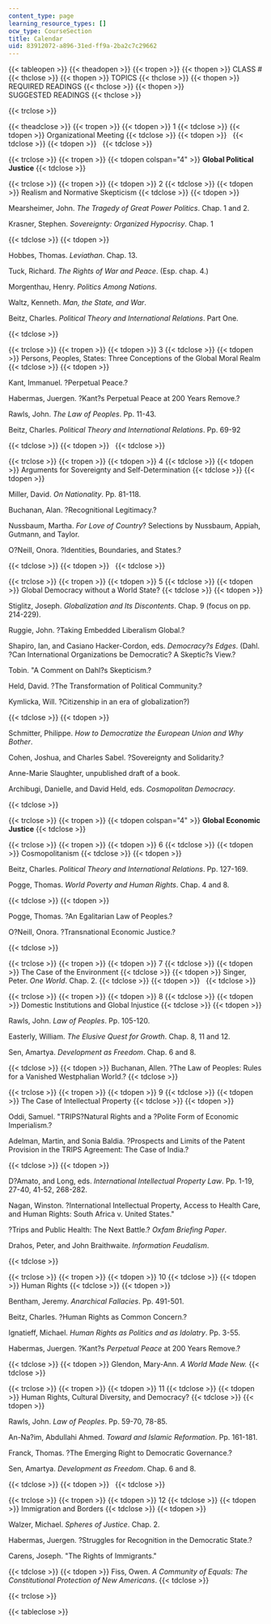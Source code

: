 ```yaml
---
content_type: page
learning_resource_types: []
ocw_type: CourseSection
title: Calendar
uid: 83912072-a896-31ed-ff9a-2ba2c7c29662
---
```


{{< tableopen >}}
{{< theadopen >}}
{{< tropen >}}
{{< thopen >}}
CLASS #
{{< thclose >}}
{{< thopen >}}
TOPICS
{{< thclose >}}
{{< thopen >}}
REQUIRED READINGS
{{< thclose >}}
{{< thopen >}}
SUGGESTED READINGS
{{< thclose >}}

{{< trclose >}}

{{< theadclose >}}
{{< tropen >}}
{{< tdopen >}}
1
{{< tdclose >}}
{{< tdopen >}}
Organizational Meeting
{{< tdclose >}}
{{< tdopen >}}
 
{{< tdclose >}}
{{< tdopen >}}
 
{{< tdclose >}}

{{< trclose >}}
{{< tropen >}}
{{< tdopen colspan="4" >}}
**Global Political Justice**
{{< tdclose >}}

{{< trclose >}}
{{< tropen >}}
{{< tdopen >}}
2
{{< tdclose >}}
{{< tdopen >}}
Realism and Normative Skepticism
{{< tdclose >}}
{{< tdopen >}}


Mearsheimer, John. _The Tragedy of Great Power Politics_. Chap. 1 and 2.

Krasner, Stephen. _Sovereignty: Organized Hypocrisy_. Chap. 1


{{< tdclose >}}
{{< tdopen >}}


Hobbes, Thomas. _Leviathan_. Chap. 13.

Tuck, Richard. _The Rights of War and Peace_. (Esp. chap. 4.)

Morgenthau, Henry. _Politics Among Nations_.

Waltz, Kenneth. _Man, the State, and War_.

Beitz, Charles. _Political Theory and International Relations_. Part One.


{{< tdclose >}}

{{< trclose >}}
{{< tropen >}}
{{< tdopen >}}
3
{{< tdclose >}}
{{< tdopen >}}
Persons, Peoples, States: Three Conceptions of the Global Moral Realm
{{< tdclose >}}
{{< tdopen >}}


Kant, Immanuel. ?Perpetual Peace.?

Habermas, Juergen. ?Kant?s Perpetual Peace at 200 Years Remove.?

Rawls, John. _The Law of Peoples_. Pp. 11-43.

Beitz, Charles. _Political Theory and International Relations_. Pp. 69-92


{{< tdclose >}}
{{< tdopen >}}
 
{{< tdclose >}}

{{< trclose >}}
{{< tropen >}}
{{< tdopen >}}
4
{{< tdclose >}}
{{< tdopen >}}
Arguments for Sovereignty and Self-Determination
{{< tdclose >}}
{{< tdopen >}}


Miller, David. _On Nationality_. Pp. 81-118.

Buchanan, Alan. ?Recognitional Legitimacy.?

Nussbaum, Martha. _For Love of Country_? Selections by Nussbaum, Appiah, Gutmann, and Taylor.

O?Neill, Onora. ?Identities, Boundaries, and States.?


{{< tdclose >}}
{{< tdopen >}}
 
{{< tdclose >}}

{{< trclose >}}
{{< tropen >}}
{{< tdopen >}}
5
{{< tdclose >}}
{{< tdopen >}}
Global Democracy without a World State?
{{< tdclose >}}
{{< tdopen >}}


Stiglitz, Joseph. _Globalization and Its Discontents_. Chap. 9 (focus on pp. 214-229).

Ruggie, John. ?Taking Embedded Liberalism Global.?

Shapiro, Ian, and Casiano Hacker-Cordon, eds. _Democracy?s Edges_. (Dahl. ?Can International Organizations be Democratic? A Skeptic?s View.?

Tobin. "A Comment on Dahl?s Skepticism.?

Held, David. ?The Transformation of Political Community.?

Kymlicka, Will. ?Citizenship in an era of globalization?)


{{< tdclose >}}
{{< tdopen >}}


Schmitter, Philippe. _How to Democratize the European Union and Why Bother_.

Cohen, Joshua, and Charles Sabel. ?Sovereignty and Solidarity.?

Anne-Marie Slaughter, unpublished draft of a book.

Archibugi, Danielle, and David Held, eds. _Cosmopolitan Democracy_.


{{< tdclose >}}

{{< trclose >}}
{{< tropen >}}
{{< tdopen colspan="4" >}}
**Global Economic Justice**
{{< tdclose >}}

{{< trclose >}}
{{< tropen >}}
{{< tdopen >}}
6
{{< tdclose >}}
{{< tdopen >}}
Cosmopolitanism
{{< tdclose >}}
{{< tdopen >}}


Beitz, Charles. _Political Theory and International Relations_. Pp. 127-169.

Pogge, Thomas. _World Poverty and Human Rights_. Chap. 4 and 8.


{{< tdclose >}}
{{< tdopen >}}


Pogge, Thomas. ?An Egalitarian Law of Peoples.?

O?Neill, Onora. ?Transnational Economic Justice.?


{{< tdclose >}}

{{< trclose >}}
{{< tropen >}}
{{< tdopen >}}
7
{{< tdclose >}}
{{< tdopen >}}
The Case of the Environment
{{< tdclose >}}
{{< tdopen >}}
Singer, Peter. _One World_. Chap. 2.
{{< tdclose >}}
{{< tdopen >}}
 
{{< tdclose >}}

{{< trclose >}}
{{< tropen >}}
{{< tdopen >}}
8
{{< tdclose >}}
{{< tdopen >}}
Domestic Institutions and Global Injustice
{{< tdclose >}}
{{< tdopen >}}


Rawls, John. _Law of Peoples_. Pp. 105-120.

Easterly, William. _The Elusive Quest for Growth_. Chap. 8, 11 and 12.

Sen, Amartya. _Development as Freedom_. Chap. 6 and 8.


{{< tdclose >}}
{{< tdopen >}}
Buchanan, Allen. ?The Law of Peoples: Rules for a Vanished Westphalian World.?
{{< tdclose >}}

{{< trclose >}}
{{< tropen >}}
{{< tdopen >}}
9
{{< tdclose >}}
{{< tdopen >}}
The Case of Intellectual Property
{{< tdclose >}}
{{< tdopen >}}


Oddi, Samuel. "TRIPS?Natural Rights and a ?Polite Form of Economic Imperialism.?

Adelman, Martin, and Sonia Baldia. ?Prospects and Limits of the Patent Provision in the TRIPS Agreement: The Case of India.?


{{< tdclose >}}
{{< tdopen >}}


D?Amato, and Long, eds. _International Intellectual Property Law_. Pp. 1-19, 27-40, 41-52, 268-282.

Nagan, Winston. ?International Intellectual Property, Access to Health Care, and Human Rights: South Africa v. United States."

?Trips and Public Health: The Next Battle.? _Oxfam Briefing Paper_.

Drahos, Peter, and John Braithwaite. _Information Feudalism_.


{{< tdclose >}}

{{< trclose >}}
{{< tropen >}}
{{< tdopen >}}
10
{{< tdclose >}}
{{< tdopen >}}
Human Rights
{{< tdclose >}}
{{< tdopen >}}


Bentham, Jeremy. _Anarchical Fallacies_. Pp. 491-501.

Beitz, Charles. ?Human Rights as Common Concern.?

Ignatieff, Michael. _Human Rights as Politics and as Idolatry_. Pp. 3-55.

Habermas, Juergen. ?Kant?s _Perpetual Peace_ at 200 Years Remove.?


{{< tdclose >}}
{{< tdopen >}}
Glendon, Mary-Ann. _A World Made New._
{{< tdclose >}}

{{< trclose >}}
{{< tropen >}}
{{< tdopen >}}
11
{{< tdclose >}}
{{< tdopen >}}
Human Rights, Cultural Diversity, and Democracy?
{{< tdclose >}}
{{< tdopen >}}


Rawls, John. _Law of Peoples_. Pp. 59-70, 78-85.

An-Na?im, Abdullahi Ahmed. _Toward and Islamic Reformation_. Pp. 161-181.

Franck, Thomas. ?The Emerging Right to Democratic Governance.?

Sen, Amartya. _Development as Freedom_. Chap. 6 and 8.


{{< tdclose >}}
{{< tdopen >}}
 
{{< tdclose >}}

{{< trclose >}}
{{< tropen >}}
{{< tdopen >}}
12
{{< tdclose >}}
{{< tdopen >}}
Immigration and Borders
{{< tdclose >}}
{{< tdopen >}}


Walzer, Michael. _Spheres of Justice_. Chap. 2.

Habermas, Juergen. ?Struggles for Recognition in the Democratic State.?

Carens, Joseph. "The Rights of Immigrants."


{{< tdclose >}}
{{< tdopen >}}
Fiss, Owen. _A Community of Equals: The Constitutional Protection of New Americans_.
{{< tdclose >}}

{{< trclose >}}

{{< tableclose >}}